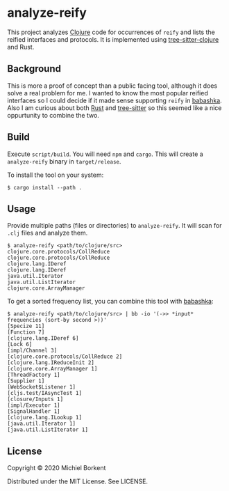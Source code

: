 # analyze-reify

This project analyzes [Clojure](http://clojure.org/) code for occurrences of
`reify` and lists the reified interfaces and protocols. It is implemented using
[tree-sitter-clojure](https://github.com/sogaiu/tree-sitter-clojure) and Rust.

## Background

This is more a proof of concept than a public facing tool, although it does
solve a real problem for me. I wanted to know the most popular reified
interfaces so I could decide if it made sense supporting `reify` in
[babashka](https://github.com/borkdude/babashka/). Also I am curious about both
[Rust](https://www.rust-lang.org/) and
[tree-sitter](https://github.com/tree-sitter/) so this seemed like a nice
oppurtunity to combine the two.

## Build

Execute `script/build`. You will need `npm` and `cargo`.
This will create a `analyze-reify` binary in `target/release`.

To install the tool on your system:

```
$ cargo install --path .
```

## Usage

Provide multiple paths (files or directories) to `analyze-reify`. It will
scan for `.clj` files and analyze them.

```
$ analyze-reify <path/to/clojure/src>
clojure.core.protocols/CollReduce
clojure.core.protocols/CollReduce
clojure.lang.IDeref
clojure.lang.IDeref
java.util.Iterator
java.util.ListIterator
clojure.core.ArrayManager
```

To get a sorted frequency list, you can combine this tool with
[babashka](https://github.com/borkdude/babashka/):

```
$ analyze-reify <path/to/clojure/src> | bb -io '(->> *input* frequencies (sort-by second >))'
[Specize 11]
[Function 7]
[clojure.lang.IDeref 6]
[Lock 6]
[impl/Channel 3]
[clojure.core.protocols/CollReduce 2]
[clojure.lang.IReduceInit 2]
[clojure.core.ArrayManager 1]
[ThreadFactory 1]
[Supplier 1]
[WebSocket$Listener 1]
[cljs.test/IAsyncTest 1]
[closure/Inputs 1]
[impl/Executor 1]
[SignalHandler 1]
[clojure.lang.ILookup 1]
[java.util.Iterator 1]
[java.util.ListIterator 1]
```

## License

Copyright © 2020 Michiel Borkent

Distributed under the MIT License. See LICENSE.
